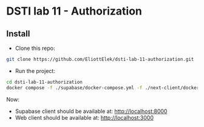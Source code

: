 # DSTI lab 11 - Authorization

## Install

- Clone this repo:
```bash
git clone https://github.com/EliottElek/dsti-lab-11-authorization.git
  ```
- Run the project:
```bash
cd dsti-lab-11-authorization
docker compose -f ./supabase/docker-compose.yml -f ./next-client/docker-compose.yml up -d
  ```

Now: 

- Supabase client should be available at: [http://localhost:8000](http://localhost:8000)
- Web client should be available at: [http://localhost:3000](http://localhost:8000)
